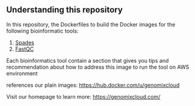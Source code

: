 ## Understanding this repository   

In this repository, the Dockerfiles to build the Docker images for the following bioinformatic tools:

1. [Spades](https://github.com/ldipotetjob/genomixcloud.bioinformatic/tree/main/spades)
2. [FastQC](https://github.com/ldipotetjob/genomixcloud.bioinformatic/tree/main/fastqc)


Each bioinformatics tool contain a section that gives you tips and recommendation about
how to address this image to run the tool on AWS environment   


references our plain images:
https://hub.docker.com/u/genomixcloud


Visit our homepage to learn more: https://genomixcloud.com/
